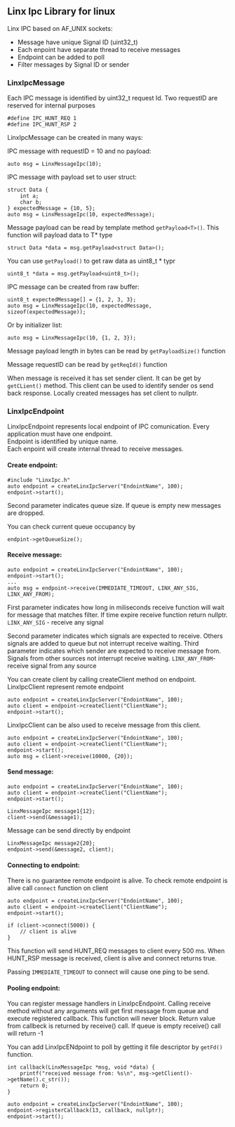 ## Linx Ipc Library for linux

Linx IPC based on AF_UNIX sockets:

- Message have unique Signal ID (uint32_t)
- Each enpoint have separate thread to receive messages
- Endpoint can be added to poll
- Filter messages by Signal ID or sender

### LinxIpcMessage
Each IPC message is identified by uint32_t request Id. Two requestID are reserved for internal purposes
```
#define IPC_HUNT_REQ 1
#define IPC_HUNT_RSP 2
```

LinxIpcMessage can be created in many ways:

IPC message with requestID = 10 and no payload:
```
auto msg = LinxMessageIpc(10);
```

IPC message with payload set to user struct:
```
struct Data {
    int a;
    char b;
} expectedMessage = {10, 5};
auto msg = LinxMessageIpc(10, expectedMessage);
```

Message payload can be read by template method ```getPayload<T>()```. This function will payload data to T* type
```
struct Data *data = msg.getPayload<struct Data>();
```
You can use  ```getPayload()``` to get raw data as uint8_t * typr
```
uint8_t *data = msg.getPayload<uint8_t>();
```

IPC message can be created from raw buffer:
```
uint8_t expectedMessage[] = {1, 2, 3, 3};
auto msg = LinxMessageIpc(10, expectedMessage, sizeof(expectedMessage));
```

Or by initializer list:
```
auto msg = LinxMessageIpc(10, {1, 2, 3});
```

Message payload length in bytes can be read by ```getPayloadSize()``` function

Message requestID can be read by ```getReqId()``` function

When message is received it has set sender client. It can be get by ```getCLient()``` method. This client can be used to identify sender os send back response. Locally created messages has set client to nullptr.


### LinxIpcEndpoint
LinxIpcEndpoint represents local endpoint of IPC comunication. Every application must have one endpoint. <br>
Endpoint is identified by unique name.<br>
Each enpoint will create internal thread to receive messages.

#### Create endpoint:
```
#include "LinxIpc.h"
auto endpoint = createLinxIpcServer("EndointName", 100);
endpoint->start();
```

Second parameter indicates queue size. If queue is empty new messages are dropped.

You can check current queue occupancy by
```
endpint->getQueueSize();
```
#### Receive message:
```
auto endpoint = createLinxIpcServer("EndointName", 100);
endpoint->start();
...
auto msg = endpoint->receive(IMMEDIATE_TIMEOUT, LINX_ANY_SIG, LINX_ANY_FROM);
```

First parameter indicates how long in miliseconds receive function will wait for message that matches filter.
If time expire receive function return nullptr.
```LINX_ANY_SIG``` - receive any signal

Second parameter indicates which signals are expected to receive.
Others signals are added to queue but not interrupt receive waiting.
Third parameter indicates which sender are expected to receive message from.
Signals from other sources not interrupt receive waiting.
```LINX_ANY_FROM```- receive signal from any source

You can create client by calling createClient method on endpoint. LinxIpcClient represent remote endpoint
```
auto endpoint = createLinxIpcServer("EndointName", 100);
auto client = endpoint->createClient("ClientName");
endpoint->start();
```

LinxIpcClient can be also used to receive message from this client.
```
auto endpoint = createLinxIpcServer("EndointName", 100);
auto client = endpoint->createClient("ClientName");
endpoint->start();
auto msg = client->receive(10000, {20});
```

#### Send message:

```
auto endpoint = createLinxIpcServer("EndointName", 100);
auto client = endpoint->createClient("ClientName");
endpoint->start();

LinxMessageIpc message1{12};
client->send(&message1);
```

Message can be send directly by endpoint
```
LinxMessageIpc message2{20};
endpoint->send(&message2, client);
```

#### Connecting to endpoint:
There is no guarantee remote endpoint is alive. To check remote endpoint is alive call ```connect``` function on client
```
auto endpoint = createLinxIpcServer("EndointName", 100);
auto client = endpoint->createClient("ClientName");
endpoint->start();

if (client->connect(5000)) {
    // client is alive
}
```

This function will send HUNT_REQ messages to client every 500 ms. When HUNT_RSP message is received, client is alive and connect returns true.

Passing ```IMMEDIATE_TIMEOUT``` to connect will cause one ping to be send.

#### Pooling endpoint:
You can register message handlers in LinxIpcEndpoint. Calling receive method without any arguments will get first message from queue and execute registered callback. This function will never block. Return value from callbeck is returned by receive() call.
If queue is empty receive() call will return -1

You can add LinxIpcENdpoint to poll by getting it file descriptor by ```getFd()``` function.

```
int callback(LinxMessageIpc *msg, void *data) {
    printf("received message from: %s\n", msg->getClient()->getName().c_str());
    return 0;
}

auto endpoint = createLinxIpcServer("EndointName", 100);
endpoint->registerCallback(13, callback, nullptr);
endpoint->start();
```

